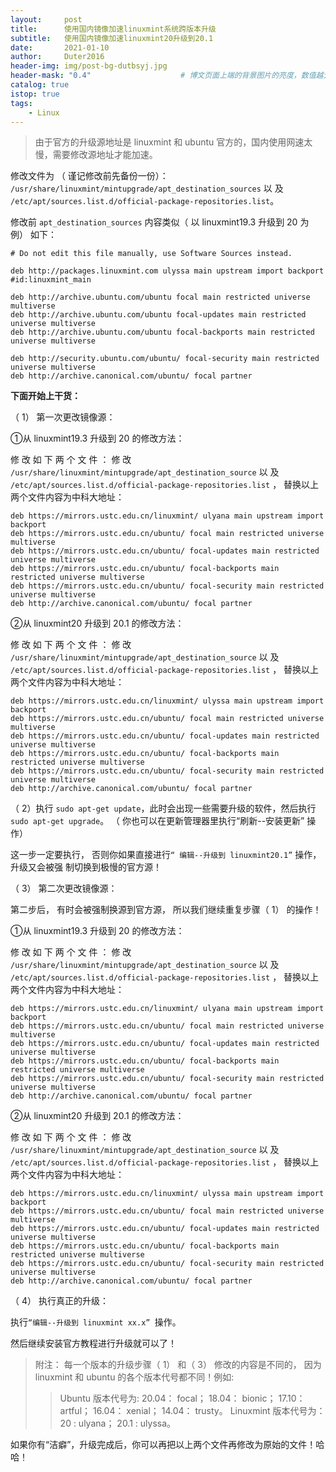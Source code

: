 ```yaml
---
layout:     post
title:      使用国内镜像加速linuxmint系统跨版本升级
subtitle:   使用国内镜像加速linuxmint20升级到20.1
date:       2021-01-10
author:     Duter2016
header-img: img/post-bg-dutbsyj.jpg
header-mask: "0.4"                    # 博文页面上端的背景图片的亮度，数值越大越黑暗
catalog: true
istop: true
tags:
    - Linux
---
```


> 由于官方的升级源地址是 linuxmint 和 ubuntu 官方的，国内使用网速太慢，需要修改源地址才能加速。

修改文件为 （ 谨记修改前先备份一份）： `/usr/share/linuxmint/mintupgrade/apt_destination_sources`
以 及
`/etc/apt/sources.list.d/official-package-repositories.list`。

修改前 `apt_destination_sources` 内容类似（ 以 linuxmint19.3 升级到 20 为例） 如下：

```
# Do not edit this file manually, use Software Sources instead.

deb http://packages.linuxmint.com ulyssa main upstream import backport #id:linuxmint_main

deb http://archive.ubuntu.com/ubuntu focal main restricted universe multiverse
deb http://archive.ubuntu.com/ubuntu focal-updates main restricted universe multiverse
deb http://archive.ubuntu.com/ubuntu focal-backports main restricted universe multiverse

deb http://security.ubuntu.com/ubuntu/ focal-security main restricted universe multiverse
deb http://archive.canonical.com/ubuntu/ focal partner
```

**下面开始上干货：**

（ 1） 第一次更改镜像源：

①从 linuxmint19.3 升级到 20 的修改方法：

修 改 如 下 两 个 文 件 ： 修 改 `/usr/share/linuxmint/mintupgrade/apt_destination_source` 以 及
`/etc/apt/sources.list.d/official-package-repositories.list` ， 替换以上两个文件内容为中科大地址：

```
deb https://mirrors.ustc.edu.cn/linuxmint/ ulyana main upstream import backport
deb https://mirrors.ustc.edu.cn/ubuntu/ focal main restricted universe multiverse
deb https://mirrors.ustc.edu.cn/ubuntu/ focal-updates main restricted universe multiverse
deb https://mirrors.ustc.edu.cn/ubuntu/ focal-backports main restricted universe multiverse
deb https://mirrors.ustc.edu.cn/ubuntu/ focal-security main restricted universe multiverse
deb http://archive.canonical.com/ubuntu/ focal partner
```

②从 linuxmint20 升级到 20.1 的修改方法：

修 改 如 下 两 个 文 件 ： 修 改 `/usr/share/linuxmint/mintupgrade/apt_destination_source` 以 及
`/etc/apt/sources.list.d/official-package-repositories.list` ， 替换以上两个文件内容为中科大地址：

```
deb https://mirrors.ustc.edu.cn/linuxmint/ ulyssa main upstream import backport
deb https://mirrors.ustc.edu.cn/ubuntu/ focal main restricted universe multiverse
deb https://mirrors.ustc.edu.cn/ubuntu/ focal-updates main restricted universe multiverse
deb https://mirrors.ustc.edu.cn/ubuntu/ focal-backports main restricted universe multiverse
deb https://mirrors.ustc.edu.cn/ubuntu/ focal-security main restricted universe multiverse
deb http://archive.canonical.com/ubuntu/ focal partner
```

（ 2）执行 `sudo apt-get update`，此时会出现一些需要升级的软件，然后执行 `sudo apt-get upgrade`。
（ 你也可以在更新管理器里执行“刷新--安装更新” 操作）

这一步一定要执行， 否则你如果直接进行`“ 编辑--升级到 linuxmint20.1”` 操作， 升级又会被强
制切换到极慢的官方源！

（ 3） 第二次更改镜像源：

第二步后， 有时会被强制换源到官方源， 所以我们继续重复步骤（ 1） 的操作！

①从 linuxmint19.3 升级到 20 的修改方法：

修 改 如 下 两 个 文 件 ： 修 改 `/usr/share/linuxmint/mintupgrade/apt_destination_source` 以 及
`/etc/apt/sources.list.d/official-package-repositories.list` ， 替换以上两个文件内容为中科大地址：

```
deb https://mirrors.ustc.edu.cn/linuxmint/ ulyana main upstream import backport
deb https://mirrors.ustc.edu.cn/ubuntu/ focal main restricted universe multiverse
deb https://mirrors.ustc.edu.cn/ubuntu/ focal-updates main restricted universe multiverse
deb https://mirrors.ustc.edu.cn/ubuntu/ focal-backports main restricted universe multiverse
deb https://mirrors.ustc.edu.cn/ubuntu/ focal-security main restricted universe multiverse
deb http://archive.canonical.com/ubuntu/ focal partner
```

②从 linuxmint20 升级到 20.1 的修改方法：

修 改 如 下 两 个 文 件 ： 修 改 `/usr/share/linuxmint/mintupgrade/apt_destination_source` 以 及
`/etc/apt/sources.list.d/official-package-repositories.list` ， 替换以上两个文件内容为中科大地址：

```
deb https://mirrors.ustc.edu.cn/linuxmint/ ulyssa main upstream import backport
deb https://mirrors.ustc.edu.cn/ubuntu/ focal main restricted universe multiverse
deb https://mirrors.ustc.edu.cn/ubuntu/ focal-updates main restricted universe multiverse
deb https://mirrors.ustc.edu.cn/ubuntu/ focal-backports main restricted universe multiverse
deb https://mirrors.ustc.edu.cn/ubuntu/ focal-security main restricted universe multiverse
deb http://archive.canonical.com/ubuntu/ focal partner
```

（ 4） 执行真正的升级：

执行`“编辑--升级到 linuxmint xx.x” `操作。

然后继续安装官方教程进行升级就可以了！

> 附注： 每一个版本的升级步骤（ 1） 和（ 3） 修改的内容是不同的， 因为 linuxmint 和 ubuntu
的各个版本代号都不同！例如:
>> Ubuntu 版本代号为: 20.04： focal； 18.04： bionic； 17.10： artful； 16.04：
xenial； 14.04： trusty。 
>>Linuxmint 版本代号为： 20 : ulyana； 20.1 : ulyssa。

如果你有“洁癖”，升级完成后，你可以再把以上两个文件再修改为原始的文件！哈哈！
